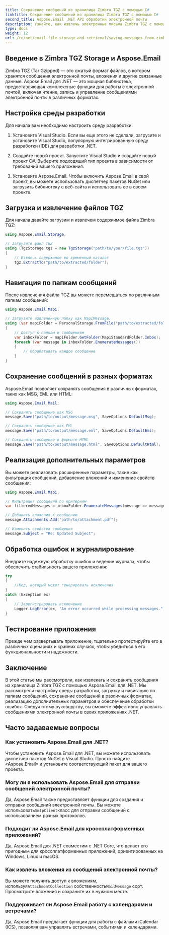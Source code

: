 ```yaml
---
title: Сохранение сообщений из хранилища Zimbra TGZ с помощью C#
linktitle: Сохранение сообщений из хранилища Zimbra TGZ с помощью C#
second_title: Aspose.Email .NET API обработки электронной почты
description: Узнайте, как извлечь электронные письма Zimbra TGZ с помощью Aspose.Email для .NET. Пошаговое руководство с исходным кодом для эффективного управления электронной почтой.
type: docs
weight: 12
url: /ru/net/email-file-storage-and-retrieval/saving-messages-from-zimbra-tgz-storage-with-csharp/
---
```


## Введение в Zimbra TGZ Storage и Aspose.Email

Zimbra TGZ (Tar Gzipped) — это сжатый формат файлов, в котором хранятся сообщения электронной почты, вложения и другие связанные данные. Aspose.Email для .NET — это мощная библиотека, предоставляющая комплексные функции для работы с электронной почтой, включая чтение, запись и управление сообщениями электронной почты в различных форматах.

## Настройка среды разработки

Для начала вам необходимо настроить среду разработки:

1. Установите Visual Studio. Если вы еще этого не сделали, загрузите и установите Visual Studio, популярную интегрированную среду разработки (IDE) для разработки .NET.

2. Создайте новый проект. Запустите Visual Studio и создайте новый проект C#. Выберите подходящий тип проекта в зависимости от требований вашего приложения.

3. Установите Aspose.Email. Чтобы включить Aspose.Email в свой проект, вы можете использовать диспетчер пакетов NuGet или загрузить библиотеку с веб-сайта и использовать ее в своем проекте.

## Загрузка и извлечение файлов TGZ

Для начала давайте загрузим и извлечем содержимое файла Zimbra TGZ:

```csharp
using Aspose.Email.Storage;

// Загрузите файл TGZ
using (TgzStorage tgz = new TgzStorage("path/to/your/file.tgz"))
{
    // Извлечь содержимое во временный каталог
    tgz.ExtractTo("path/to/extracted/folder");
}
```

## Навигация по папкам сообщений

После извлечения файла TGZ вы можете перемещаться по различным папкам сообщений:

```csharp
using Aspose.Email.Mapi;

// Загрузите извлеченную папку как MapiMessage.
using (var mapiFolder = PersonalStorage.FromFile("path/to/extracted/folder"))
{
    // Доступ к папкам и сообщениям
    var inboxFolder = mapiFolder.GetFolder(MapiStandardFolder.Inbox);
    foreach (var message in inboxFolder.EnumerateMessages())
    {
        // Обрабатывать каждое сообщение
    }
}
```

## Сохранение сообщений в разных форматах

Aspose.Email позволяет сохранять сообщения в различных форматах, таких как MSG, EML или HTML:

```csharp
using Aspose.Email.Mail;

// Сохранить сообщение как MSG
message.Save("path/to/output/message.msg", SaveOptions.DefaultMsg);

// Сохранить сообщение как EML
message.Save("path/to/output/message.eml", SaveOptions.DefaultEml);

// Сохранить сообщение в формате HTML
message.Save("path/to/output/message.html", SaveOptions.DefaultHtml);
```

## Реализация дополнительных параметров

Вы можете реализовать расширенные параметры, такие как фильтрация сообщений, добавление вложений и изменение свойств сообщения:

```csharp
using Aspose.Email.Mapi;

// Фильтрация сообщений по критериям
var filteredMessages = inboxFolder.EnumerateMessages(message => message.Subject.Contains("Important"));

// Добавить вложения к сообщению
message.Attachments.Add("path/to/attachment.pdf");

// Изменить свойства сообщения
message.Subject = "Re: Updated Subject";
```

## Обработка ошибок и журналирование

Внедрите надежную обработку ошибок и ведение журнала, чтобы обеспечить стабильность вашего приложения:

```csharp
try
{
    //Код, который может генерировать исключения
}
catch (Exception ex)
{
    // Зарегистрировать исключение
    Logger.LogError(ex, "An error occurred while processing messages.");
}
```

## Тестирование приложения

Прежде чем развертывать приложение, тщательно протестируйте его в различных сценариях и крайних случаях, чтобы убедиться в его функциональности и надежности.

## Заключение

В этой статье мы рассмотрели, как извлекать и сохранять сообщения из хранилища Zimbra TGZ с помощью Aspose.Email для .NET. Мы рассмотрели настройку среды разработки, загрузку и навигацию по папкам сообщений, сохранение сообщений в различных форматах, реализацию дополнительных параметров и обеспечение обработки ошибок. Следуя этому руководству, вы сможете эффективно управлять сообщениями электронной почты в своих приложениях .NET.

## Часто задаваемые вопросы

### Как установить Aspose.Email для .NET?

Чтобы установить Aspose.Email для .NET, вы можете использовать диспетчер пакетов NuGet в Visual Studio. Просто найдите «Aspose.Email» и установите соответствующий пакет для вашего проекта.

### Могу ли я использовать Aspose.Email для отправки сообщений электронной почты?

 Да, Aspose.Email также предоставляет функции для создания и отправки сообщений электронной почты. Вы можете использовать`SmtpClient`класс для отправки сообщений с использованием разных протоколов.

### Подходит ли Aspose.Email для кроссплатформенных приложений?

Да, Aspose.Email для .NET совместим с .NET Core, что делает его пригодным для кроссплатформенных приложений, ориентированных на Windows, Linux и macOS.

### Как извлечь вложения из сообщений электронной почты?

 Вы можете получить доступ к вложениям, используя`AttachmentCollection` собственность`MailMessage` сорт. Просмотрите вложения и сохраните их в нужном месте.

### Поддерживает ли Aspose.Email работу с календарями и встречами?

Да, Aspose.Email предлагает функции для работы с файлами iCalendar (ICS), позволяя вам управлять встречами, событиями и календарями.
